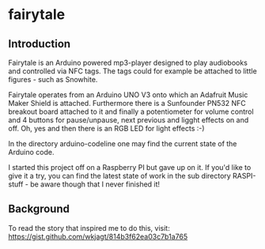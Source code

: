 # fairytale
## Introduction
Fairytale is an Arduino powered mp3-player designed to play audiobooks and controlled via NFC tags. 
The tags could for example be attached to little figures - such as Snowhite.

Fairytale operates from an Arduino UNO V3 onto which an Adafruit Music Maker Shield is attached.
Furthermore there is a Sunfounder PN532 NFC breakout board attached to it and finally a potentiometer
for volume control and 4 buttons for pause/unpause, next previous and ligght effects on and off.
Oh, yes and then there is an RGB LED for light effects :-)

In the directory arduino-codeline one may find the current state of the Arduino code.


I started this project off on a Raspberry PI but gave up on it. If you'd like to give it a try, you can 
find the latest state of work in the sub directory RASPI-stuff - be aware though that I never finished it!


## Background
To read the story that inspired me to do this, visit: https://gist.github.com/wkjagt/814b3f62ea03c7b1a765
